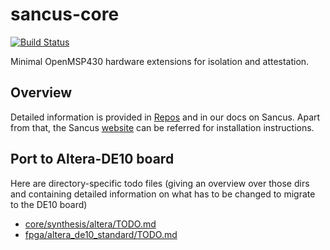 # sancus-core
[![Build Status](https://travis-ci.org/sancus-pma/sancus-core.svg?branch=master)](https://travis-ci.org/sancus-pma/sancus-core)

Minimal OpenMSP430 hardware extensions for isolation and attestation.

## Overview

Detailed information is provided in [Repos](/Repos/) and in our docs on Sancus.
Apart from that, the Sancus [website](https://distrinet.cs.kuleuven.be/software/sancus/install.php) can be referred for installation instructions.

## Port to Altera-DE10 board

Here are directory-specific todo files (giving an overview over those dirs and containing detailed information on what has to be changed to migrate to the DE10 board)

* [core/synthesis/altera/TODO.md](core/synthesis/altera/TODO.md)
* [fpga/altera_de10_standard/TODO.md](fpga/altera_de10_standard/TODO.md)

